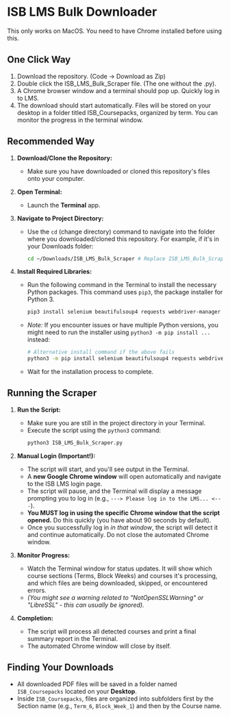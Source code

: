 # ISB LMS Bulk Downloader

This only works on MacOS. You need to have Chrome installed before using this. 

## One Click Way
1. Download the repository. (Code -> Download as Zip)
2. Double click the ISB_LMS_Bulk_Scraper file. (The one without the .py).
3. A Chrome browser window and a terminal should pop up. Quickly log in to LMS.
4. The download should start automatically. Files will be stored on your desktop in a folder titled ISB_Coursepacks, organized by term. You can monitor the progress in the terminal window. 


## Recommended Way
1.  **Download/Clone the Repository:**
    * Make sure you have downloaded or cloned this repository's files onto your computer.

2.  **Open Terminal:**
    * Launch the **Terminal** app.

3.  **Navigate to Project Directory:**
    * Use the `cd` (change directory) command to navigate into the folder where you downloaded/cloned this repository. For example, if it's in your Downloads folder:
        ```bash
        cd ~/Downloads/ISB_LMS_Bulk_Scraper # Replace ISB_LMS_Bulk_Scraper with the actual folder name
        ```

4.  **Install Required Libraries:**
    * Run the following command in the Terminal to install the necessary Python packages. This command uses `pip3`, the package installer for Python 3.
        ```bash
        pip3 install selenium beautifulsoup4 requests webdriver-manager
        ```
    * *Note:* If you encounter issues or have multiple Python versions, you might need to run the installer using `python3 -m pip install ...` instead:
        ```bash
        # Alternative install command if the above fails
        python3 -m pip install selenium beautifulsoup4 requests webdriver-manager
        ```
    * Wait for the installation process to complete.

## Running the Scraper

1.  **Run the Script:**
    * Make sure you are still in the project directory in your Terminal.
    * Execute the script using the `python3` command:
        ```bash
        python3 ISB_LMS_Bulk_Scraper.py 
        ```

2.  **Manual Login (Important!):**
    * The script will start, and you'll see output in the Terminal.
    * A **new Google Chrome window** will open automatically and navigate to the ISB LMS login page.
    * The script will pause, and the Terminal will display a message prompting you to log in (e.g., `---> Please log in to the LMS... <---`).
    * **You MUST log in using the specific Chrome window that the script opened.** Do this quickly (you have about 90 seconds by default).
    * Once you successfully log in *in that window*, the script will detect it and continue automatically. Do not close the automated Chrome window.

3.  **Monitor Progress:**
    * Watch the Terminal window for status updates. It will show which course sections (Terms, Block Weeks) and courses it's processing, and which files are being downloaded, skipped, or encountered errors.
    * *(You might see a warning related to "NotOpenSSLWarning" or "LibreSSL" - this can usually be ignored).*

4.  **Completion:**
    * The script will process all detected courses and print a final summary report in the Terminal.
    * The automated Chrome window will close by itself.

## Finding Your Downloads

* All downloaded PDF files will be saved in a folder named `ISB_Coursepacks` located on your **Desktop**.
* Inside `ISB_Coursepacks`, files are organized into subfolders first by the Section name (e.g., `Term_6`, `Block_Week_1`) and then by the Course name.
